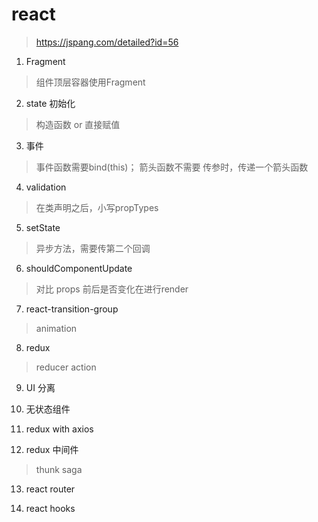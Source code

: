 # react 

>https://jspang.com/detailed?id=56

1. Fragment
> 组件顶层容器使用Fragment

2. state 初始化
> 构造函数 or 直接赋值

3. 事件
> 事件函数需要bind(this)； 箭头函数不需要
> 传参时，传递一个箭头函数

4. validation
> 在类声明之后，小写propTypes

5. setState
> 异步方法，需要传第二个回调

6. shouldComponentUpdate
> 对比 props 前后是否变化在进行render

7.  react-transition-group
> animation

8. redux
> reducer action

9. UI 分离

10. 无状态组件

11. redux with axios

12. redux 中间件 
> thunk
> saga

13. react router
>

14. react hooks
>